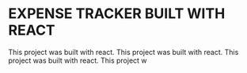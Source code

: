 # EXPENSE TRACKER BUILT WITH REACT

This project was built with react.
This project was built with react.
This project was built with react.
This project w


